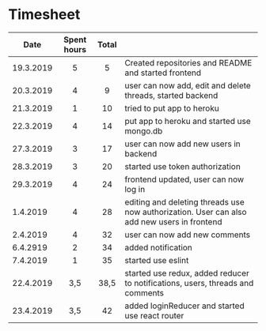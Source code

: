 # Timesheet

| Date          | Spent hours   | Total |       |
| ------------- |:-------------:|:-----:| :-----
| 19.3.2019 | 5  | 5 | Created repositories and README and started frontend|
| 20.3.2019 | 4  | 9 | user can now add, edit and delete threads, started backend |
| 21.3.2019 | 1  | 10 | tried to put app to heroku |
| 22.3.2019 | 4  | 14 | put app to heroku and started use mongo.db |
| 27.3.2019 | 3  | 17 | user can now add new users in backend |
| 28.3.2019 | 3  | 20 | started use token authorization |
| 29.3.2019 | 4  | 24 | frontend updated, user can now log in |
| 1.4.2019 | 4 | 28 | editing and deleting threads use now authorization. User can also add new users in frontend |
| 2.4.2019 | 4 | 32 | user can now add new comments |
| 6.4.2919 | 2 | 34 | added notification |
| 7.4.2019 | 1 | 35 | started use eslint |
| 22.4.2019 | 3,5 | 38,5 | started use redux, added reducer to notifications, users, threads and comments |
| 23.4.2019 | 3,5 | 42 | added loginReducer and started use react router |
